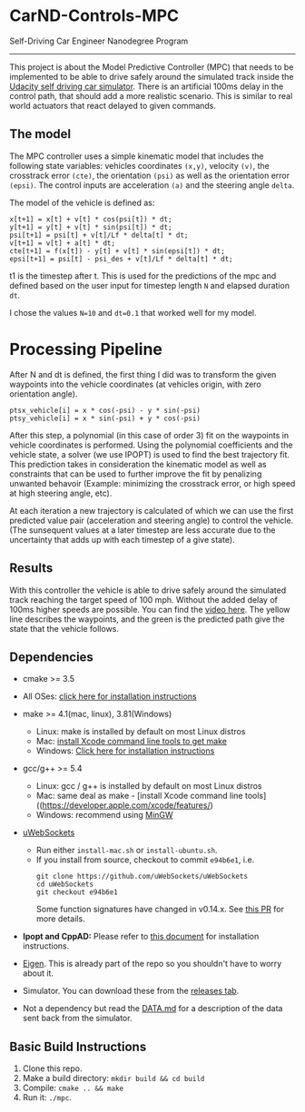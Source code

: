 # CarND-Controls-MPC
Self-Driving Car Engineer Nanodegree Program

---

This project is about the Model Predictive Controller (MPC) that needs to be implemented to be able to drive safely around the simulated track inside the [Udacity self driving car simulator](https://github.com/udacity/self-driving-car-sim). There is an artificial 100ms delay in the control path, that should add a more realistic scenario. This is similar to real world actuators that react delayed to given commands.


## The model

The MPC controller uses a simple kinematic model that includes the following state variables: vehicles coordinates `(x,y)`, velocity `(v)`, the crosstrack error `(cte)`, the orientation `(psi)` as well as the orientation error `(epsi)`.
The control inputs are acceleration `(a)` and the steering angle `delta`.

The model of the vehicle is defined as:

```
x[t+1] = x[t] + v[t] * cos(psi[t]) * dt;
y[t+1] = y[t] + v[t] * sin(psi[t]) * dt;
psi[t+1] = psi[t] + v[t]/Lf * delta[t] * dt;
v[t+1] = v[t] + a[t] * dt;
cte[t+1] = f(x[t]) - y[t] + v[t] * sin(epsi[t]) * dt;
epsi[t+1] = psi[t] - psi_des + v[t]/Lf * delta[t] * dt;
```

t1 is the timestep after t. This is used for the predictions of the mpc and defined based on the user input for timestep length `N` and elapsed duration `dt`.

I chose the values `N=10` and `dt=0.1` that worked well for my model.


# Processing Pipeline
After N and dt is defined, the first thing I did was to transform the given waypoints into the vehicle coordinates (at vehicles origin, with zero orientation angle).

```
ptsx_vehicle[i] = x * cos(-psi) - y * sin(-psi)
ptsy_vehicle[i] = x * sin(-psi) + y * cos(-psi)
```

After this step, a polynomial (in this case of order 3) fit on the waypoints in vehicle coordinates is performed.
Using the polynomial coefficients and the vehicle state, a solver (we use IPOPT) is used to find the best trajectory fit. This prediction takes in consideration the kinematic model as well as constraints that can be used to further improve the fit by penalizing unwanted behavoir (Example: minimizing the crosstrack error, or high speed at high steering angle, etc).

At each iteration a new trajectory is calculated of which we can use the first predicted value pair (acceleration and steering angle) to control the vehicle. (The sunsequent values at a later timestep are less accurate due to the uncertainty that adds up with each timestep of a give state).

## Results

With this controller the vehicle is able to drive safely around the simulated track reaching the target speed of 100 mph. Without the added delay of 100ms higher speeds are possible. You can find the [video here](assets/mpc.m4v). The yellow line describes the waypoints, and the green is the predicted path give the state that the vehicle follows.



## Dependencies

* cmake >= 3.5
 * All OSes: [click here for installation instructions](https://cmake.org/install/)
* make >= 4.1(mac, linux), 3.81(Windows)
  * Linux: make is installed by default on most Linux distros
  * Mac: [install Xcode command line tools to get make](https://developer.apple.com/xcode/features/)
  * Windows: [Click here for installation instructions](http://gnuwin32.sourceforge.net/packages/make.htm)
* gcc/g++ >= 5.4
  * Linux: gcc / g++ is installed by default on most Linux distros
  * Mac: same deal as make - [install Xcode command line tools]((https://developer.apple.com/xcode/features/)
  * Windows: recommend using [MinGW](http://www.mingw.org/)
* [uWebSockets](https://github.com/uWebSockets/uWebSockets)
  * Run either `install-mac.sh` or `install-ubuntu.sh`.
  * If you install from source, checkout to commit `e94b6e1`, i.e.
    ```
    git clone https://github.com/uWebSockets/uWebSockets
    cd uWebSockets
    git checkout e94b6e1
    ```
    Some function signatures have changed in v0.14.x. See [this PR](https://github.com/udacity/CarND-MPC-Project/pull/3) for more details.

* **Ipopt and CppAD:** Please refer to [this document](https://github.com/udacity/CarND-MPC-Project/blob/master/install_Ipopt_CppAD.md) for installation instructions.
* [Eigen](http://eigen.tuxfamily.org/index.php?title=Main_Page). This is already part of the repo so you shouldn't have to worry about it.
* Simulator. You can download these from the [releases tab](https://github.com/udacity/self-driving-car-sim/releases).
* Not a dependency but read the [DATA.md](./DATA.md) for a description of the data sent back from the simulator.


## Basic Build Instructions

1. Clone this repo.
2. Make a build directory: `mkdir build && cd build`
3. Compile: `cmake .. && make`
4. Run it: `./mpc`.
